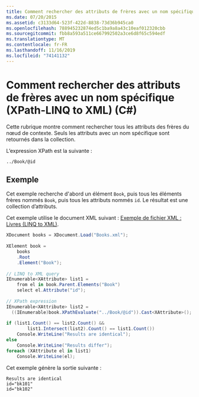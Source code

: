 ```yaml
---
title: Comment rechercher des attributs de frères avec un nom spécifique (XPath-LINQ to XML) (C#)
ms.date: 07/20/2015
ms.assetid: c3133d64-523f-422d-8838-73d36b945ca0
ms.openlocfilehash: 788945232874ed5c1ba9a8a43c10eaf012320cbb
ms.sourcegitcommit: fbb8a593a511ce667992502a3ce6d8f65c594edf
ms.translationtype: MT
ms.contentlocale: fr-FR
ms.lasthandoff: 11/16/2019
ms.locfileid: "74141132"
---
```

# <a name="how-to-find-attributes-of-siblings-with-a-specific-name-xpath-linq-to-xml-c"></a>Comment rechercher des attributs de frères avec un nom spécifique (XPath-LINQ to XML) (C#)
Cette rubrique montre comment rechercher tous les attributs des frères du nœud de contexte. Seuls les attributs avec un nom spécifique sont retournés dans la collection.  
  
 L’expression XPath est la suivante :  
  
 `../Book/@id`  
  
## <a name="example"></a>Exemple  
 Cet exemple recherche d'abord un élément `Book`, puis tous les éléments frères nommés `Book`, puis tous les attributs nommés `id`. Le résultat est une collection d’attributs.  
  
 Cet exemple utilise le document XML suivant : [Exemple de fichier XML : Livres (LINQ to XML)](./sample-xml-file-books-linq-to-xml.md).  
  
```csharp  
XDocument books = XDocument.Load("Books.xml");  
  
XElement book =   
    books  
    .Root  
    .Element("Book");  
  
// LINQ to XML query  
IEnumerable<XAttribute> list1 =  
    from el in book.Parent.Elements("Book")  
    select el.Attribute("id");  
  
// XPath expression  
IEnumerable<XAttribute> list2 =  
  ((IEnumerable)book.XPathEvaluate("../Book/@id")).Cast<XAttribute>();  
  
if (list1.Count() == list2.Count() &&  
        list1.Intersect(list2).Count() == list1.Count())  
    Console.WriteLine("Results are identical");  
else  
    Console.WriteLine("Results differ");  
foreach (XAttribute el in list1)  
    Console.WriteLine(el);  
```  
  
 Cet exemple génère la sortie suivante :  
  
```output  
Results are identical  
id="bk101"  
id="bk102"  
```  
  